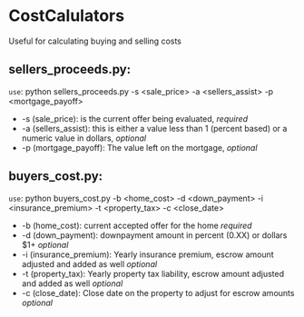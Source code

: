 # CostCalulators
 Useful for calculating buying and selling costs

## sellers_proceeds.py:
`use`: python sellers_proceeds.py -s <sale_price> -a <sellers_assist> -p <mortgage_payoff>
 
 - -s (sale_price): is the current offer being evaluated, *required*
 - -a (sellers_assist): this is either a value less than 1 (percent based) or a numeric value in dollars, *optional*
 - -p (mortgage_payoff): The value left on the mortgage, *optional*

## buyers_cost.py:
`use`: python buyers_cost.py -b <home_cost> -d <down_payment> -i <insurance_premium> -t <property_tax> -c <close_date>

 - -b (home_cost): current accepted offer for the home *required*
 - -d (down_payment): downpayment amount in percent (0.XX) or dollars $1+ *optional*
 - -i (insurance_premium): Yearly insurance premium, escrow amount adjusted and added as well *optional*
 - -t (property_tax): Yearly property tax liability, escrow amount adjusted and added as well *optional*
 - -c (close_date): Close date on the property to adjust for escrow amounts *optional*
